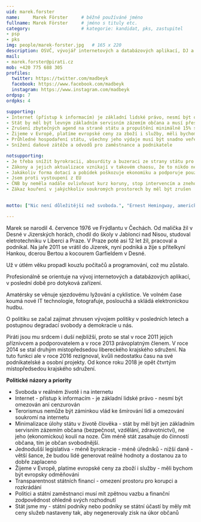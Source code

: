 ```yaml
---
uid: marek.forster
name:     Marek Förster  	# běžně používáné jméno
fullname: Marek Förster  	# jméno s tituly etc.
category:                 	# kategorie: kandidat, pks, zastupitel
- psp
- pks
img: people/marek-forster.jpg   # 165 x 220
description: OSVČ, vývojář internetových a databázových aplikací, DJ a producent, pilot. Třetí místopředseda krajského sdružení.           	# kratký popis, max 160 znaků
mail:
- marek.forster@pirati.cz
mob: +420 775 688 305
profiles:
  twitter: https://twitter.com/madbeyk
  facebook: https://www.facebook.com/madbeyk
  instagram: https://www.instagram.com/madbeyk
ordpsp: 7
ordpks: 4

supporting:
- Internet (přístup k informacím) je základní lidské právo, nesmí být omezován ani cenzurován
- Stát by měl být levným základním servisním zázemím občana a musí přestat lidem kecat do života
- Zrušení zbytečných agend na straně státu a propuštění minimálně 15% státních úředníků 
- Žijeme v Evropě, platíme evropské ceny za zboží i služby, měli bychom být evropsky odměňováni
- Průhledné hospodaření státu, všechny jeho výdaje musí být snadno veřejně dohledatelné
- Snížení daňové zátěže a odvodů pro zaměstnance a podnikatele 

notsupporting:
- Je třeba snížit byrokracii, absurdity a buzeraci ze strany státu pro podnikatele
- Zákony a jejich aktualizace vznikají v takovém chaosu, že to nikdo nemá šanci sledovat, nedejbože se tím řídit
- Jakákoliv forma dotací a pobídek poškozuje ekonomiku a podporuje pouze velké a nadnárodní firmy
- Jsem proti vystoupení z EU
- ČNB by neměla nadále ovlivňovat kurz koruny, stop intervencím a znehodnocování českých platů
- Zákaz kouření v jakýchkoliv soukromých prostorech by měl být zrušen
 

motto: ["Nic není důležitější než svoboda.", "Ernest Hemingway, americký spisovatel a novinář"]

---
```


Marek se narodil 4. července 1976 ve Frýdlantu v Čechách. Od malička žil v Desné v Jizerských horách, chodil do školy v Jablonci nad Nisou, studoval eletrotechniku v Liberci a Praze.
V Praze poté asi 12 let žil, pracoval a podnikal. Na jaře 2011 se vrátil do Jizerek, nyní podniká a žije s přítelkyní Hankou, dcerou Bertou a kocourem Garfieldem v Desné.

Už v útlém věku propadl kouzlu počítačů a programování, což mu zůstalo.

Profesionálně se orientuje na vývoj internetových a databázových aplikací, v poslední době pro dotyková zařízení.

Amatérsky se věnuje sjezdovému lyžování a cyklistice. Ve volném čase koumá nové IT technologie, fotografuje, poslouchá a skládá elektronickou hudbu.

O politiku se začal zajímat zhnusen vývojem politiky v posledních letech a postupnou degradací svobody a demokracie u nás.

Piráti jsou mu srdcem i duší nejbližší, proto se stal v roce 2011 jejich příznivcem a podporovatelem a v roce 2013 právoplatným členem.
V roce 2014 se stal druhým místopředsedou libereckého krajského sdružení. Na tuto funkci ale v roce 2016 rezignoval, kvůli nedostatku času na své podnikatelské a osobní projekty. Od konce roku 2018 je opět čtvrtým místopředsedou krajského sdružení.



**Politické názory a priority** 
  * Svoboda v reálném životě i na internetu
  * Internet - přístup k informacím - je základní lidské právo - nesmí být omezován ani cenzurován
  * Terorismus nemůže být záminkou vlád ke šmírování lidí a omezování soukromí na internetu
  * Minimalizace úlohy státu v životě člověka - stát by měl být jen základním servisním zázemím občana (bezpečnost, vzdělání, zdravotnictví), ne jeho (ekonomickou) koulí na noze. Čím méně stát zasahuje do činností občana, tím je občan svobodnější.
  * Jednodušší legislativa - méně byrokracie - méně úředníků - nižší daně - větší šance, že budou lidé generovat reálné hodnoty a dostanou za to dobře zaplaceno
  * Žijeme v Evropě, platíme evropské ceny za zboží i služby - měli bychom být evropsky odměňováni
  * Transparentnost státních financí - omezení prostoru pro korupci a rozkrádání
  * Politici a státní zaměstnanci musí mít zpětnou vazbu a finanční zodpovědnost ohledně svých rozhodnutí
  * Stát jsme my - státní podniky nebo podniky se státní účastí by měly mít ceny služeb nastaveny tak, aby negenerovaly zisk na úkor občanů